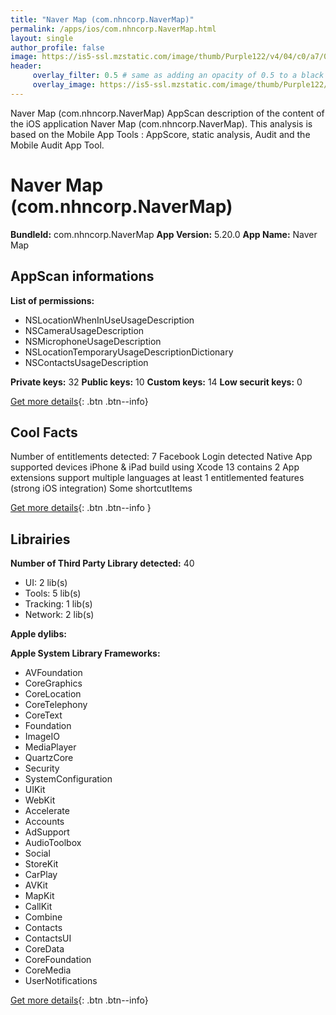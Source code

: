 ```yaml
---
title: "Naver Map (com.nhncorp.NaverMap)"
permalink: /apps/ios/com.nhncorp.NaverMap.html
layout: single
author_profile: false
image: https://is5-ssl.mzstatic.com/image/thumb/Purple122/v4/04/c0/a7/04c0a7cd-5714-5793-27c4-131ed208bfb5/AppIcon-0-1x_U007emarketing-0-7-0-sRGB-85-220.png/512x512bb.jpg
header: 
     overlay_filter: 0.5 # same as adding an opacity of 0.5 to a black background
     overlay_image: https://is5-ssl.mzstatic.com/image/thumb/Purple122/v4/04/c0/a7/04c0a7cd-5714-5793-27c4-131ed208bfb5/AppIcon-0-1x_U007emarketing-0-7-0-sRGB-85-220.png/512x512bb.jpg
---
```

Naver Map (com.nhncorp.NaverMap) AppScan description of the content of the iOS application Naver Map (com.nhncorp.NaverMap). This analysis is based on the Mobile App Tools : AppScore, static analysis, Audit and the Mobile Audit App Tool.

# Naver Map (com.nhncorp.NaverMap)

**BundleId:** com.nhncorp.NaverMap
**App Version:** 5.20.0
**App Name:** Naver Map


## AppScan informations 

**List of permissions:** 
- NSLocationWhenInUseUsageDescription
- NSCameraUsageDescription
- NSMicrophoneUsageDescription
- NSLocationTemporaryUsageDescriptionDictionary
- NSContactsUsageDescription
  
  
**Private keys:** 32
**Public keys:** 10
**Custom keys:** 14
**Low securit keys:** 0
  
[Get more details](/pricing.html){: .btn .btn--info}

## Cool Facts

Number of entitlements detected: 7
Facebook Login detected
Native App
supported devices iPhone & iPad
build using Xcode 13
contains 2 App extensions
support multiple languages
at least 1 entitlemented features (strong iOS integration)
Some shortcutItems 
  
[Get more details](/pricing.html){: .btn .btn--info }

## Librairies 
**Number of Third Party Library detected:** 40
- UI: 2 lib(s)
- Tools: 5 lib(s)
- Tracking: 1 lib(s)
- Network: 2 lib(s)


**Apple dylibs:**


**Apple System Library Frameworks:**
- AVFoundation
- CoreGraphics
- CoreLocation
- CoreTelephony
- CoreText
- Foundation
- ImageIO
- MediaPlayer
- QuartzCore
- Security
- SystemConfiguration
- UIKit
- WebKit
- Accelerate
- Accounts
- AdSupport
- AudioToolbox
- Social
- StoreKit
- CarPlay
- AVKit
- MapKit
- CallKit
- Combine
- Contacts
- ContactsUI
- CoreData
- CoreFoundation
- CoreMedia
- UserNotifications


  
[Get more details](/pricing.html){: .btn .btn--info}


